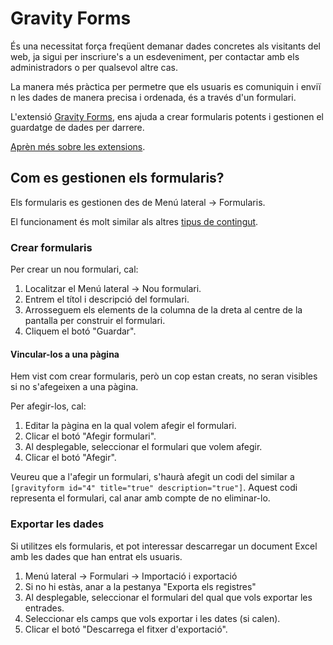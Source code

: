 # Gravity Forms

<link rel="stylesheet" href="../estils.css" />

És una necessitat força freqüent demanar dades concretes als visitants del web, ja sigui per inscriure's a un esdeveniment, per contactar amb els administradors o per qualsevol altre cas.

La manera més pràctica per permetre que els usuaris es comuniquin i enviïn les dades de manera precisa i ordenada, és a través d'un formulari.

L'extensió [Gravity Forms](https://www.gravityforms.com/), ens ajuda a crear formularis potents i gestionen el guardatge de dades per darrere.

[Aprèn més sobre les extensions](./index.md).

## Com es gestionen els formularis?

Els formularis es gestionen des de Menú lateral → Formularis.

El funcionament és molt similar als altres [tipus de contingut](../srsttypes/pagines.md#gestionar-les*pagines).

### Crear formularis

Per crear un nou formulari, cal:

1. Localitzar el Menú lateral → Nou formulari.
2. Entrem el títol i descripció del formulari.
3. Arrosseguem els elements de la columna de la dreta al centre de la pantalla per construir el formulari.
4. Cliquem el botó "Guardar".

#### Vincular-los a una pàgina

Hem vist com crear formularis, però un cop estan creats, no seran visibles si no s'afegeixen a una pàgina.

Per afegir-los, cal:

1. Editar la pàgina en la qual volem afegir el formulari.
2. Clicar el botó "Afegir formulari".
3. Al desplegable, seleccionar el formulari que volem afegir.
4. Clicar el botó "Afegir".

Veureu que a l'afegir un formulari, s'haurà afegit un codi del similar a `[gravityform id="4" title="true" description="true"]`. Aquest codi representa el formulari, cal anar amb compte de no eliminar-lo.

### Exportar les dades

Si utilitzes els formularis, et pot interessar descarregar un document Excel amb les dades que han entrat els usuaris.

1. Menú lateral → Formulari → Importació i exportació
2. Si no hi estàs, anar a la pestanya "Exporta els registres"
3. Al desplegable, seleccionar el formulari del qual que vols exportar les entrades.
4. Seleccionar els camps que vols exportar i les dates (si calen).
5. Clicar el botó "Descarrega el fitxer d'exportació".
